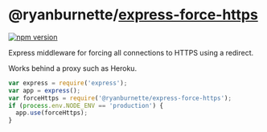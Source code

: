 # @ryanburnette/[express-force-https][1]

[![npm version](https://badge.fury.io/js/%40ryanburnette%2Fexpress-force-https.svg)](https://badge.fury.io/js/%40ryanburnette%2Fexpress-force-https)

Express middleware for forcing all connections to HTTPS using a redirect.

Works behind a proxy such as Heroku.

```js
var express = require('express');
var app = express();
var forceHttps = require('@ryanburnette/express-force-https');
if (process.env.NODE_ENV == 'production') {
  app.use(forceHttps);
}
```

[1]: https://code.ryanburnette.com/ryanburnette/express-force-https
